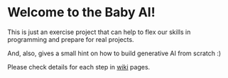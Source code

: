 # Welcome to the Baby AI!

This is just an exercise project that can help to flex our skills in programming and prepare for real projects.

And, also, gives a small hint on how to build generative AI from scratch :)

Please check details for each step in [wiki](https://github.com/molfars/babyai/wiki) pages.
